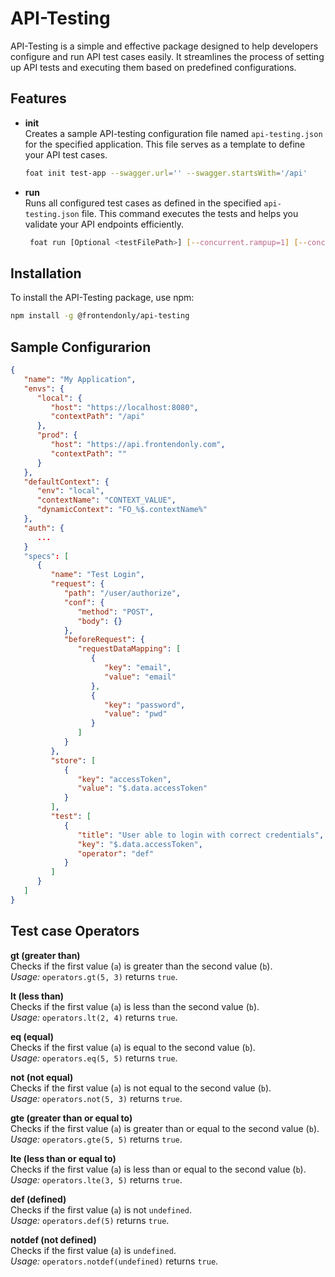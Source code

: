 # API-Testing

API-Testing is a simple and effective package designed to help developers configure and run API test cases easily. It streamlines the process of setting up API tests and executing them based on predefined configurations.


## Features

- **init <appName>**  
  Creates a sample API-testing configuration file named `api-testing.json` for the specified application. This file serves as a template to define your API test cases.

   ```bash
   foat init test-app --swagger.url='' --swagger.startsWith='/api'
   ```

- **run <testFilePath>**  
  Runs all configured test cases as defined in the specified `api-testing.json` file. This command executes the tests and helps you validate your API endpoints efficiently.

  ```bash
   foat run [Optional <testFilePath>] [--concurrent.rampup=1] [--concurrent.every=1000] [--concurrent.max=10] [--concurrent.enabled=false]
  ```

## Installation
To install the API-Testing package, use npm:

```bash
npm install -g @frontendonly/api-testing
```

## Sample Configurarion
```json
{
   "name": "My Application",
   "envs": {
      "local": {
         "host": "https://localhost:8080",
         "contextPath": "/api"
      },
      "prod": {
         "host": "https://api.frontendonly.com",
         "contextPath": ""
      }
   },
   "defaultContext": {
      "env": "local",
      "contextName": "CONTEXT_VALUE",
      "dynamicContext": "FO_%$.contextName%"
   },
   "auth": {
      ...
   }
   "specs": [
      {
         "name": "Test Login",
         "request": {
            "path": "/user/authorize",
            "conf": {
               "method": "POST",
               "body": {}
            },
            "beforeRequest": {
               "requestDataMapping": [
                  {
                     "key": "email",
                     "value": "email"
                  },
                  {
                     "key": "password",
                     "value": "pwd"
                  }
               ]
            }
         },
         "store": [
            {
               "key": "accessToken",
               "value": "$.data.accessToken"
            }
         ],
         "test": [
            {
               "title": "User able to login with correct credentials",
               "key": "$.data.accessToken",
               "operator": "def"
            }
         ]
      }
   ]
}
```

## Test case Operators

**gt (greater than)**  
   Checks if the first value (`a`) is greater than the second value (`b`).  
   *Usage:* `operators.gt(5, 3)` returns `true`.

**lt (less than)**  
   Checks if the first value (`a`) is less than the second value (`b`).  
   *Usage:* `operators.lt(2, 4)` returns `true`.

**eq (equal)**  
   Checks if the first value (`a`) is equal to the second value (`b`).  
   *Usage:* `operators.eq(5, 5)` returns `true`.

**not (not equal)**  
   Checks if the first value (`a`) is not equal to the second value (`b`).  
   *Usage:* `operators.not(5, 3)` returns `true`.

**gte (greater than or equal to)**  
   Checks if the first value (`a`) is greater than or equal to the second value (`b`).  
   *Usage:* `operators.gte(5, 5)` returns `true`.

**lte (less than or equal to)**  
   Checks if the first value (`a`) is less than or equal to the second value (`b`).  
   *Usage:* `operators.lte(3, 5)` returns `true`.

**def (defined)**  
   Checks if the first value (`a`) is not `undefined`.  
   *Usage:* `operators.def(5)` returns `true`.

**notdef (not defined)**  
   Checks if the first value (`a`) is `undefined`.  
   *Usage:* `operators.notdef(undefined)` returns `true`.

